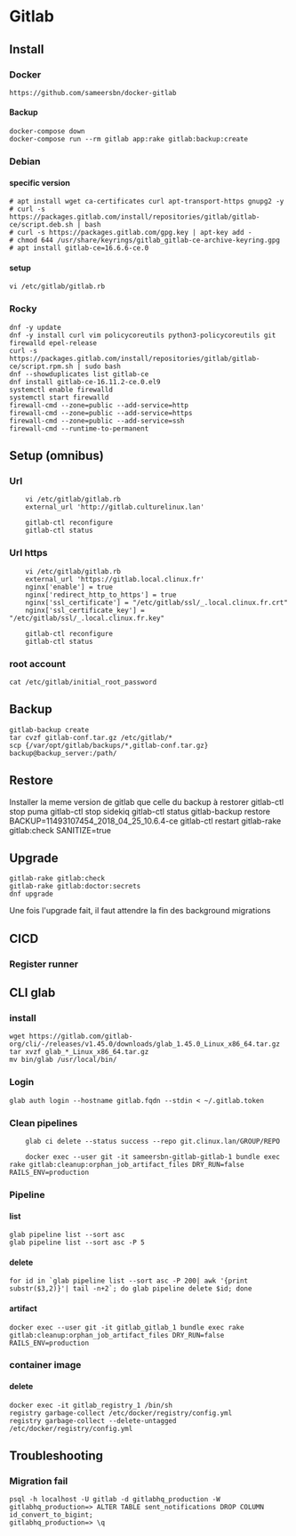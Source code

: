 # Gitlab

## Install
### Docker
    https://github.com/sameersbn/docker-gitlab
#### Backup 
    docker-compose down
    docker-compose run --rm gitlab app:rake gitlab:backup:create

### Debian
#### specific version
    # apt install wget ca-certificates curl apt-transport-https gnupg2 -y
    # curl -s https://packages.gitlab.com/install/repositories/gitlab/gitlab-ce/script.deb.sh | bash
    # curl -s https://packages.gitlab.com/gpg.key | apt-key add -
    # chmod 644 /usr/share/keyrings/gitlab_gitlab-ce-archive-keyring.gpg
    # apt install gitlab-ce=16.6.6-ce.0
#### setup
    vi /etc/gitlab/gitlab.rb

### Rocky
    dnf -y update
    dnf -y install curl vim policycoreutils python3-policycoreutils git  firewalld epel-release
    curl -s https://packages.gitlab.com/install/repositories/gitlab/gitlab-ce/script.rpm.sh | sudo bash
    dnf --showduplicates list gitlab-ce
    dnf install gitlab-ce-16.11.2-ce.0.el9
    systemctl enable firewalld
    systemctl start firewalld
    firewall-cmd --zone=public --add-service=http
    firewall-cmd --zone=public --add-service=https
    firewall-cmd --zone=public --add-service=ssh
    firewall-cmd --runtime-to-permanent

## Setup (omnibus)
### Url
```
    vi /etc/gitlab/gitlab.rb
    external_url 'http://gitlab.culturelinux.lan'
```
```
    gitlab-ctl reconfigure
    gitlab-ctl status
```
### Url https
```
    vi /etc/gitlab/gitlab.rb
    external_url 'https://gitlab.local.clinux.fr'  
    nginx['enable'] = true
    nginx['redirect_http_to_https'] = true
    nginx['ssl_certificate'] = "/etc/gitlab/ssl/_.local.clinux.fr.crt"
    nginx['ssl_certificate_key'] = "/etc/gitlab/ssl/_.local.clinux.fr.key"
```
```
    gitlab-ctl reconfigure
    gitlab-ctl status
```
### root account
    cat /etc/gitlab/initial_root_password

## Backup 
    gitlab-backup create
    tar cvzf gitlab-conf.tar.gz /etc/gitlab/*
    scp {/var/opt/gitlab/backups/*,gitlab-conf.tar.gz}  backup@backup_server:/path/

## Restore
Installer la meme version de gitlab que celle du backup à restorer
    gitlab-ctl stop puma
    gitlab-ctl stop sidekiq
    gitlab-ctl status
    gitlab-backup restore BACKUP=11493107454_2018_04_25_10.6.4-ce
    gitlab-ctl restart
    gitlab-rake gitlab:check SANITIZE=true

## Upgrade 
    gitlab-rake gitlab:check
    gitlab-rake gitlab:doctor:secrets
    dnf upgrade

Une fois l'upgrade fait, il faut attendre la fin des background migrations
## CICD
### Register runner
    
## CLI glab
### install 
    wget https://gitlab.com/gitlab-org/cli/-/releases/v1.45.0/downloads/glab_1.45.0_Linux_x86_64.tar.gz
    tar xvzf glab_*_Linux_x86_64.tar.gz
    mv bin/glab /usr/local/bin/

### Login 
    glab auth login --hostname gitlab.fqdn --stdin < ~/.gitlab.token

### Clean pipelines
```
    glab ci delete --status success --repo git.clinux.lan/GROUP/REPO
```
```
    docker exec --user git -it sameersbn-gitlab-gitlab-1 bundle exec rake gitlab:cleanup:orphan_job_artifact_files DRY_RUN=false RAILS_ENV=production
```
###  Pipeline
#### list
    glab pipeline list --sort asc
    glab pipeline list --sort asc -P 5
#### delete
    for id in `glab pipeline list --sort asc -P 200| awk '{print substr($3,2)}'| tail -n+2`; do glab pipeline delete $id; done
#### artifact
    docker exec --user git -it gitlab_gitlab_1 bundle exec rake gitlab:cleanup:orphan_job_artifact_files DRY_RUN=false RAILS_ENV=production

### container image 
#### delete
    docker exec -it gitlab_registry_1 /bin/sh
    registry garbage-collect /etc/docker/registry/config.yml
    registry garbage-collect --delete-untagged /etc/docker/registry/config.yml


## Troubleshooting
### Migration fail
    psql -h localhost -U gitlab -d gitlabhq_production -W
    gitlabhq_production=> ALTER TABLE sent_notifications DROP COLUMN id_convert_to_bigint;
    gitlabhq_production=> \q